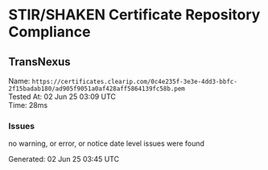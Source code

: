 # STIR/SHAKEN Certificate Repository Compliance

## TransNexus

Name: `https://certificates.clearip.com/0c4e235f-3e3e-4dd3-bbfc-2f15badab180/ad905f9051a0af428aff5864139fc58b.pem`\
Tested At: 02 Jun 25 03:09 UTC\
Time: 28ms

### Issues

no warning, or error, or notice date level issues were found

Generated: 02 Jun 25 03:45 UTC
